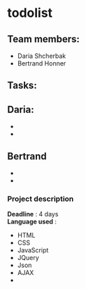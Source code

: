 # todolist


 ## Team members:
 - Daria Shcherbak
 - Bertrand Honner
 
 ## Tasks:
  Daria:
  -
  -
  -
  Bertrand 
  -
  -
  -
### Project description

**Deadline** : 4 days  
**Language used** :  
- HTML
- CSS
- JavaScript
- JQuery
- Json
- AJAX
- 





